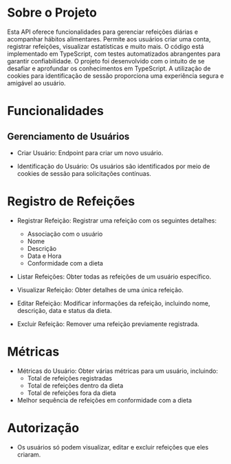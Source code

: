 # Sobre o Projeto
Esta API oferece funcionalidades para gerenciar refeições diárias e acompanhar hábitos alimentares. Permite aos usuários criar uma conta, registrar refeições, visualizar estatísticas e muito mais. O código está implementado em TypeScript, com testes automatizados abrangentes para garantir confiabilidade. O projeto foi desenvolvido com o intuito de se desafiar e aprofundar os conhecimentos em TypeScript. A utilização de cookies para identificação de sessão proporciona uma experiência segura e amigável ao usuário.

# Funcionalidades
## Gerenciamento de Usuários
- Criar Usuário: Endpoint para criar um novo usuário.

- Identificação do Usuário: Os usuários são identificados por meio de cookies de sessão para solicitações contínuas.

# Registro de Refeições
- Registrar Refeição: Registrar uma refeição com os seguintes detalhes:
  - Associação com o usuário
  - Nome
  - Descrição
  - Data e Hora
  - Conformidade com a dieta

- Listar Refeições: Obter todas as refeições de um usuário específico.

- Visualizar Refeição: Obter detalhes de uma única refeição.

- Editar Refeição: Modificar informações da refeição, incluindo nome, descrição, data e status da dieta.

- Excluir Refeição: Remover uma refeição previamente registrada.

# Métricas
- Métricas do Usuário: Obter várias métricas para um usuário, incluindo:
  - Total de refeições registradas
  - Total de refeições dentro da dieta
  - Total de refeições fora da dieta
- Melhor sequência de refeições em conformidade com a dieta

# Autorização
- Os usuários só podem visualizar, editar e excluir refeições que eles criaram.